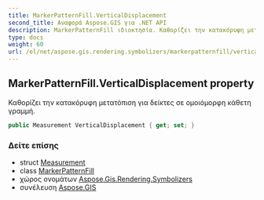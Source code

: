 ```yaml
---
title: MarkerPatternFill.VerticalDisplacement
second_title: Αναφορά Aspose.GIS για .NET API
description: MarkerPatternFill ιδιοκτησία. Καθορίζει την κατακόρυφη μετατόπιση για δείκτες σε ομοιόμορφη κάθετη γραμμή.
type: docs
weight: 60
url: /el/net/aspose.gis.rendering.symbolizers/markerpatternfill/verticaldisplacement/
---
```

## MarkerPatternFill.VerticalDisplacement property

Καθορίζει την κατακόρυφη μετατόπιση για δείκτες σε ομοιόμορφη κάθετη γραμμή.

```csharp
public Measurement VerticalDisplacement { get; set; }
```

### Δείτε επίσης

* struct [Measurement](../../../aspose.gis.rendering/measurement/)
* class [MarkerPatternFill](../)
* χώρος ονομάτων [Aspose.Gis.Rendering.Symbolizers](../../markerpatternfill/)
* συνέλευση [Aspose.GIS](../../../)


